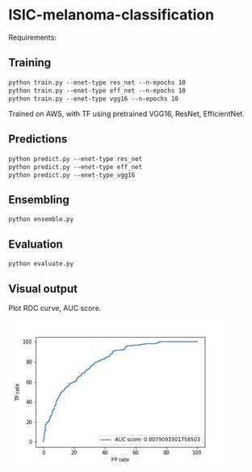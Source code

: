 # ISIC-melanoma-classification

Requirements:

## Training

```
python train.py --enet-type res_net --n-epochs 10
python train.py --enet-type eff_net --n-epochs 10
python train.py --enet-type vgg16 --n-epochs 10
```
Trained on AWS, with TF using pretrained VGG16, ResNet, EfficientNet.

## Predictions

```
python predict.py --enet-type res_net 
python predict.py --enet-type eff_net
python predict.py --enet-type vgg16
```

## Ensembling
```
python ensemble.py
```

## Evaluation

```
python evaluate.py
```

## Visual output
Plot ROC curve, AUC score.

![alt text](roc_curve.jpg)
